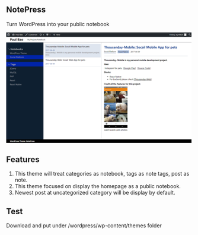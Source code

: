 NotePress
-
Turn WordPress into your public notebook

<img src="https://github.com/byn9826/NotePress/blob/master/screenshot.png?raw=true" width="500px" /><br/>

Features
--
1. This theme will treat categories as notebook, tags as note tags, post as note.  
2. This theme focused on display the homepage as a public notebook.   
3. Newest post at uncategorized category will be display by default.

Test
--
Download and put under /wordpress/wp-content/themes folder